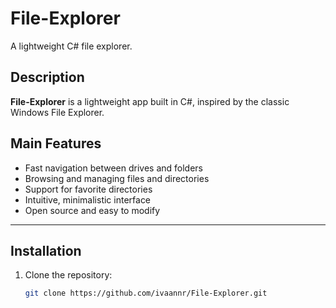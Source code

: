 # File-Explorer

A lightweight C# file explorer.

## Description

**File-Explorer** is a lightweight app built in C#, inspired by the classic Windows File Explorer.

## Main Features

- Fast navigation between drives and folders
- Browsing and managing files and directories
- Support for favorite directories
- Intuitive, minimalistic interface
- Open source and easy to modify

---

## Installation

1. Clone the repository:
   ```sh
   git clone https://github.com/ivaannr/File-Explorer.git
   ```

